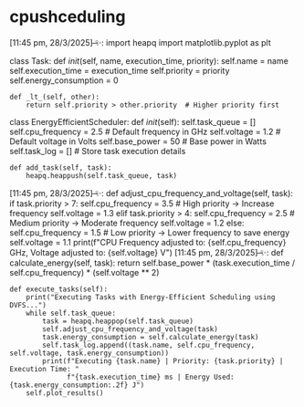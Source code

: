 # cpushceduling
[11:45 pm, 28/3/2025] ̶✨: import heapq
import matplotlib.pyplot as plt

class Task:
    def _init_(self, name, execution_time, priority):
        self.name = name
        self.execution_time = execution_time
        self.priority = priority
        self.energy_consumption = 0

    def _lt_(self, other):
        return self.priority > other.priority  # Higher priority first

class EnergyEfficientScheduler:
    def _init_(self):
        self.task_queue = []
        self.cpu_frequency = 2.5  # Default frequency in GHz
        self.voltage = 1.2  # Default voltage in Volts
        self.base_power = 50  # Base power in Watts
        self.task_log = []  # Store task execution details

    def add_task(self, task):
        heapq.heappush(self.task_queue, task)
[11:45 pm, 28/3/2025] ̶✨: def adjust_cpu_frequency_and_voltage(self, task):
        if task.priority > 7:
            self.cpu_frequency = 3.5  # High priority -> Increase frequency
            self.voltage = 1.3
        elif task.priority > 4:
            self.cpu_frequency = 2.5  # Medium priority -> Moderate frequency
            self.voltage = 1.2
        else:
            self.cpu_frequency = 1.5  # Low priority -> Lower frequency to save energy
            self.voltage = 1.1
        print(f"CPU Frequency adjusted to: {self.cpu_frequency} GHz, Voltage adjusted to: {self.voltage} V")
[11:45 pm, 28/3/2025] ̶✨: def calculate_energy(self, task):
        return self.base_power * (task.execution_time / self.cpu_frequency) * (self.voltage ** 2)

    def execute_tasks(self):
        print("Executing Tasks with Energy-Efficient Scheduling using DVFS...")
        while self.task_queue:
            task = heapq.heappop(self.task_queue)
            self.adjust_cpu_frequency_and_voltage(task)
            task.energy_consumption = self.calculate_energy(task)
            self.task_log.append((task.name, self.cpu_frequency, self.voltage, task.energy_consumption))
            print(f"Executing {task.name} | Priority: {task.priority} | Execution Time: "
                  f"{task.execution_time} ms | Energy Used: {task.energy_consumption:.2f} J")
        self.plot_results()
